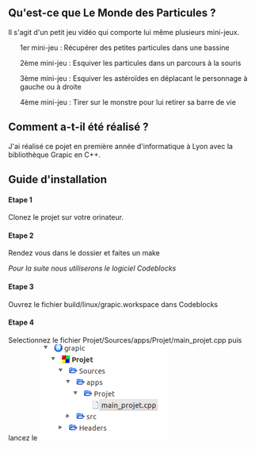 ## Qu'est-ce que Le Monde des Particules ?
Il s'agit d'un petit jeu vidéo qui comporte lui même plusieurs mini-jeux.<br>

  <ul>1er mini-jeu : Récupérer des petites particules dans une bassine</ul>
  <ul>2ème mini-jeu : Esquiver les particules dans un parcours à la souris</ul>
  <ul>3ème mini-jeu : Esquiver les astéroïdes en déplacant le personnage à gauche ou à droite </ul>
  <ul>4ème mini-jeu : Tirer sur le monstre pour lui retirer sa barre de vie</ul>

## Comment a-t-il été réalisé ?

J'ai réalisé ce pojet en première année d'informatique à Lyon avec la bibliothèque Grapic en C++.

## Guide d'installation

#### Etape 1
Clonez le projet sur votre orinateur.

#### Etape 2
Rendez vous dans le dossier et faites un make

<i>Pour la suite nous utiliserons le logiciel Codeblocks</i>

#### Etape 3
Ouvrez le fichier build/linux/grapic.workspace dans Codeblocks

#### Etape 4
Selectionnez le fichier Projet/Sources/apps/Projet/main_projet.cpp puis lancez le
![Preview](https://github.com/ThomasCorcoral/Jeux_Cpp_L1/blob/master/chemin.png)

